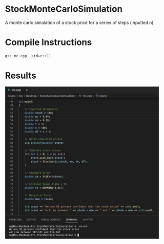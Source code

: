 # StockMonteCarloSimulation
A monte carlo simulation of a stock price for a series of steps (inputted n)

# Compile Instructions
```c++
g++ mc.cpp -std=c++11
```
# Results
![alt](https://github.com/marscolony2040/StockMonteCarloSimulation/blob/main/HH.png)
